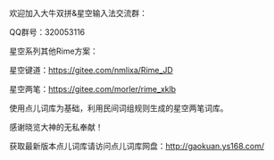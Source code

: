 欢迎加入大牛双拼&星空输入法交流群：

QQ群号：320053116

星空系列其他Rime方案：

星空键道：https://gitee.com/nmlixa/Rime_JD

星空两笔：https://gitee.com/morler/rime_xklb

使用点儿词库为基础，利用民间词组规则生成的星空两笔词库。

感谢晓览大神的无私奉献！

获取最新版本点儿词库请访问点儿词库网盘：http://gaokuan.ys168.com/